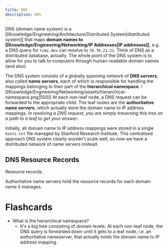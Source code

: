 ```yaml
---
title: DNS
description: DNS
---
```


DNS (domain name system) is a [[Knowledge/Engineering/Architecture/Distributed System|distributed system]] that maps **domain names to [[Knowledge/Engineering/Networking/IP Addresses|IP addresses]]**, e.g. a DNS query for `timz.dev` can resolve to `76.76.21.21`. Think of DNS as a distributed database, actually. The whole point of the DNS system is to allow for you to talk to computers through human-readable domain names (and also)

The DNS system consists of a globally spanning network of **DNS servers**, also called **name servers**, each of which is responsible for handling the mappings belonging to their part of the **hierarchical namespace**. 
![[Knowledge/Engineering/Networking/assets/hierarchical-namespace.png|500]]
At each non-leaf node, a DNS request can be forwarded to the appropriate child. The leaf nodes are the **authoritative name servers**, which actually store the domain name to IP address mappings. *In resolving a DNS request, you are simply traversing this tree on a path to a leaf to get your answer*.

Initially, all domain name to IP address mappings were stored in a single `hosts.txt` file managed by Stanford Research Institute. This centralised approach DNS system clearly wouldn't scale well, so now we have a distributed network of name servers instead.

## DNS Resource Records
Resource records.

Authoritative name servers hold the resource records for each domain name it manages.

# Flashcards
- What is the hierarchical namespace?
    - It's a big tree consisting of domain levels. At each non-leaf node, the DNS query is forwarded down until it gets to a leaf node, i.e. an authoritative nameserver, that actually holds the domain name to IP address mapping.
